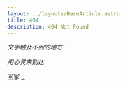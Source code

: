 ```yaml
---
layout: ../layouts/BaseArticle.astro
title: 404
description: 404 Not Found
---
```


_文字触及不到的地方_

_用心灵来到达_

回家 [..](/)